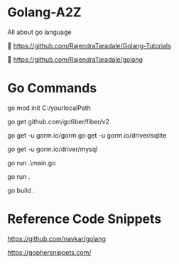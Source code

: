 # Golang-A2Z
All about go language 

📑 https://github.com/RajendraTaradale/Golang-Tutorials

📑 https://github.com/RajendraTaradale/golang

# Go Commands
go mod init C:/yourlocalPath 

go get github.com/gofiber/fiber/v2

go get -u gorm.io/gorm
go get -u gorm.io/driver/sqlite

go get -u gorm.io/driver/mysql <version>

go run .\main.go

go run . 

go build .
  
# Reference Code Snippets
  
  https://github.com/navkar/golang

  https://gophersnippets.com/
